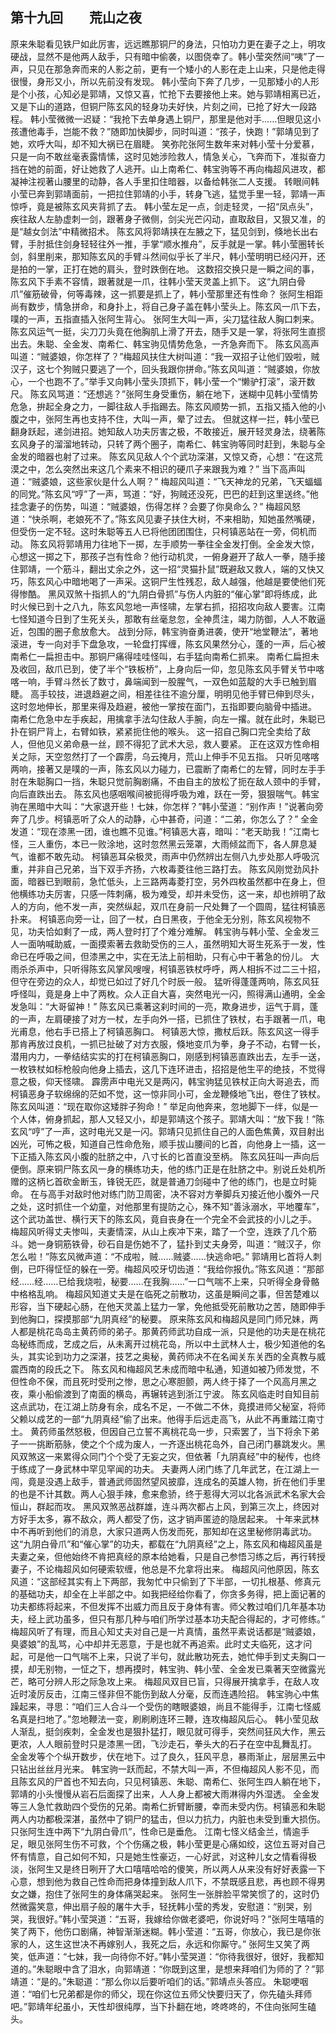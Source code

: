 ## 第十九回　　荒山之夜

原来朱聪看见铁尸如此厉害，远远瞧那铜尸的身法，只怕功力更在妻子之上，明攻硬战，显然不是他两人敌手，只有暗中偷袭，以图侥幸了。韩小莹突然间“咦”了一声，只见在那急奔而来的人影之前，更有一个矮小的人影在走上山来，只是他走得很慢，身形又小，所以先前没有发现。
韩小莹向下奔了几步，一见那矮小的人形是个小孩，心知必是郭靖，又惊又喜，忙抢下去要接他上来。她与郭靖相离已近，又是下山的道路，但铜尸陈玄风的轻身功夫好快，片刻之间，已抢了好大一段路程。
韩小莹微微一迟疑：“我抢下去单身遇上铜尸，那里是他对手……但眼见这小孩遭他毒手，岂能不救？”随即加快脚步，同时叫道：“孩子，快跑！”郭靖见到了她，欢呼大叫，却不知大祸已在眉睫。
笑弥陀张阿生数年来对韩小莹十分爱慕，只是一向不敢丝毫表露情愫，这时见她涉险救人，情急关心，飞奔而下，准拟奋力挡在她的前面，好让她救了人逃开。山上南希仁、韩宝驹等不再向梅超风进攻，都凝神注视著山腰里的动静，各人手里扣住暗器，以备给韩张二人支援。
转眼间韩小莹已奔到郭靖面前，一把拉住郭靖的小手，转身飞逃，猛觉手里一轻，郭靖一声惊呼，竟是被陈玄风夹背抓了去。
韩小莹左足一点，剑走轻灵，一招“凤点头”，疾往敌人左胁虚刺一剑，跟著身子微侧，剑尖光芒闪动，直取敌目，又狠又准，的是“越女剑法”中精微招术。
陈玄风将郭靖挟在左腋之下，猛见剑到，倏地长出右臂，手肘抵住剑身轻轻往外一推，手掌“顺水推舟”，反手就是一掌。韩小莹圈转长剑，斜里削来，那知陈玄风的手臂斗然间似乎长了半尺，韩小莹明明已经闪开，还是拍的一掌，正打在她的肩头，登时跌倒在地。
这数招交换只是一瞬之间的事，陈玄风下手素不容情，跟著就是一爪，往韩小莹天灵盖上抓下。
这“九阴白骨爪”催筋破骨，何等毒辣，这一抓要是抓上了，韩小莹那里还有性命？
张阿生相距尚有数步，情急拼命，和身扑上，将自己身子盖在韩小莹头上。陈玄风一爪下去，噗的一声，五指直插入张阿生背心。
张阿生大叫一声，尖刀猛往敌人胸口刺来。陈玄风运气一挺，尖刀刀头竟在他胸肌上滑了开去，随手又是一掌，将张阿生直掼出去。朱聪、全金发、南希仁、韩宝驹见情势危急，一齐急奔而下。
陈玄风高声叫道：“贼婆娘，你怎样了？”梅超风扶住大树叫道：“我一双招子让他们毁啦，贼汉子，这七个狗贼只要逃了一个，回头我跟你拼命。”陈玄风叫道：“贼婆娘，你放心，一个也跑不了。”举手又向韩小莹头顶抓下，韩小莹一个“懒驴打滚”，滚开数尺。
陈玄风骂道：“还想逃？”张阿生身受重伤，躺在地下，迷糊中见韩小莹情势危急，拚起全身之力，一脚往敌人手指踢去。陈玄风顺势一抓，五指又插入他的小腹之中，张阿生再也支持不住，大叫一声，晕了过去。
但就这样一拦，韩小莹已翻身跃起，递剑进招。她知敌人功夫厉害之极，不敢接近，展开轻灵身法，绕著陈玄风身子的溜溜地转动，只转了两个圈子，南希仁、韩宝驹等同时赶到，朱聪与全金发的暗器也射了过来。
陈玄风见敌人个个武功深湛，又惊又奇，心想：“在这荒漠之中，怎么突然出来这几个素来不相识的硬爪子来跟我为难？”
当下高声叫道：“贼婆娘，这些家伙是什么人啊？”
梅超风叫道：“飞天神龙的兄弟，飞天蝠蝠的同党。”陈玄风“哼”了一声，骂道：“好，狗贼还没死，巴巴的赶到这里送终。”他挂念妻子的伤势，叫道：“贼婆娘，伤得怎样？会要了你臭命么？”
梅超风怒道：“快杀啊，老娘死不了。”陈玄风见妻子扶住大树，不来相助，知她虽然嘴硬，但受伤一定不轻。这时朱聪等五人已将他团团围住，只柯镇恶站在一旁，伺机而动。
陈玄风将郭靖用力往地下一掷，左手顺势一拳往全金发打倒。全金发大惊，心想这一掷之下，那孩子岂有性命？他行动机灵，一俯身避开了敌人一拳，随手接住郭靖，一个筋斗，翻出丈余之外，这一招“灵猫扑鼠”既避敌又救人，端的又快又巧，陈玄风心中暗地喝了一声采。这铜尸生性残忍，敌人越强，他越是要使他们死得惨酷。
黑风双煞十指抓人的“九阴白骨抓”与伤人内脏的“催心掌”即将练成，此时火候已到十之八九，陈玄风忽地一声怪啸，左掌右抓，招招攻向敌人要害。江南七怪知道今日到了生死关头，那敢有丝毫怠忽，全神贯注，竭力防御，人人不敢逼近，包围的圈子愈放愈大。
战到分际，韩宝驹奋勇进袭，使开“地堂鞭法”，著地滚进，专一向对手下盘急攻，一轮盘打挥缠，陈玄风果然分心，蓬的一声，后心被南希仁一扁担击中。那铜尸痛得哇哇怪叫，右手猛向南希仁抓来。
南希仁扁担未及收回，敌爪已到，使了半个“铁板桥”，上身向后一仰，忽见陈玄风手臂关节中喀喀一响，手臂斗然长了数寸，鼻端闻到一股腥气，一双色如蓝靛的大手已触到眉睫。
高手较技，进退趋避之间，相差往往不逾分厘，明明见他手臂已伸到尽头，这时忽地伸长，那里来得及趋避，被他一掌按在面门，五指即要向脑骨中插进。
南希仁危急中左手疾起，用擒拿手法勾住敌人手腕，向左一撂。就在此时，朱聪已扑在铜尸背上，右臂如铁，紧紧扼住他的喉头。
这一招自己胸口完全卖给了敌人，但他见义弟命悬一丝，顾不得犯了武术大忌，救人要紧。
正在这双方性命相关之际，天空忽然打了一个霹雳，乌云掩月，荒山上伸手不见五指。
只听见喀喀两响，接著又是噗的一声，陈玄风以力碰力，已震断了南希仁的左臂，同时左手手肘在朱聪胸口一挡，朱聪只觉前胸剧痛，不由自主的放松了扼在敌人颈中的手臂，向后直跌出去。
陈玄风也感咽喉间被扼得呼吸为难，跃在一旁，狠狠喘气。韩宝驹在黑暗中大叫：“大家退开些！七妹，你怎样？”韩小莹道：“别作声！”说著向旁奔了几步。柯镇恶听了众人的动静，心中甚奇，问道：“二弟，你怎么了？”
全金发道：“现在漆黑一团，谁也瞧不见谁。”柯镇恶大喜，暗叫：“老天助我！”江南七怪，三人重伤，本已一败涂地，这时忽然黑云笼罩，大雨倾盆而下，各人屏息凝气，谁都不敢先动。
柯镇恶耳朵极灵，雨声中仍然辨出左侧八九步处那人呼吸沉重，并非自己兄弟，当下双手齐扬，六枚毒菱往他三路打去。
陈玄风刚觉劲风扑面，暗器已到眼前，急忙低头，上三路两毒菱打空，另外四枚虽然都中在身上，但他横练功夫厉害，只感一阵刺痛，极为难受，却并未受伤，这一来，却也辨明了敌人的方向，他不发一声，突然纵起，双爪在身前一尺处舞了一个圆周，猛往柯镇恶扑来。
柯镇恶向旁一让，回了一杖，白日黑夜，于他全无分别，陈玄风视物不见，功夫恰如剩了一成，两人登时打了个难分难解。
韩宝驹与韩小莹、全金发三人一面呐喊助威，一面摸索著去救助受伤的三人，虽然明知大哥生死系于一发，性命已在呼吸之间，但漆黑之中，实在无法上前相助，只有心中干著急的份儿。
大雨杀杀声中，只听得陈玄风掌风嗖嗖，柯镇恶铁杖呼呼，两人相拆不过二三十招，但守在旁边的众人，却觉已如过了好几个时辰一般。
猛听得蓬蓬两响，陈玄风狂呼怪叫，竟是身上中了两枚。众人正自大喜，突然电光一闪，照得满山通明，全金发急叫：“大哥留神！”
陈玄风已乘著这刹时间的一亮，欺身进步，运气于肩，蓬的一声，左肩硬接了对方一杖，左手向外一搭，已抓住了铁杖，右手跟著一爪，电光甫息，他右手已搭上了柯镇恶胸口。
柯镇恶大惊，撒杖后跃。陈玄风这一得手那肯再放过良机，一抓已扯破了对方衣服，倏地变爪为拳，身子不动，右臂一长，潜用内力，一拳结结实实的打在柯镇恶胸口，刚感到柯镇恶直跌出去，左手一送，一枚铁杖如标枪般向他身上插去，这几下连环进击，招招是他生平的绝技，不觉得意之极，仰天怪啸。
霹雳声中电光又是两闪，韩宝驹猛见铁杖正向大哥追去，而柯镇恶身子软绵绵的茫如不觉，这一惊非同小可，金龙鞭倏地飞出，卷住了铁杖。陈玄风叫道：“现在取你这矮胖子狗命！”
举足向他奔来，忽地脚下一绊，似是一个人体，俯身抓起，那人又轻又小，却是郭靖这个孩子。郭靖大叫：“放下我！”陈玄风“哼”了一声，这时电光又是一闪。郭靖只见抓住自己的人面色焦黄，双目射出凶光，可怖之极，知道自己性命危殆，顺手拔山腰间的匕首，向他身上一插，这一下正插入陈玄风小腹的肚脐之中，八寸长的匕首直没至柄。
陈玄风狂叫一声向后便倒。原来铜尸陈玄风一身的横练功夫，他的练门正是在肚脐之中。别说丘处机所赠的这柄匕首砍金断玉，锋锐无匹，就是普通刀剑碰中了他的练门，也是立时毙命。
在与高手对敌时他对练门防卫周密，决不容对方拳脚兵刃接近他小腹外一尺之处，这时抓住一个幼童，对他那里有提防之心，殊不知“善泳溺水，平地覆车”，这个武功盖世、横行天下的陈玄风，竟自丧身在一个完全不会武技的小儿之手。
梅超风听得丈夫惨叫，夫妻情深，从山上疾冲下来，踏了一个空，连跌了几个筋斗。她一身铜筋铁骨，砂石自是伤她不了，猛扑到丈夫身旁，叫道：“贼汉子，你怎么啦！”陈玄风微声道：“不成啦，贼……贼婆……快逃命吧。”
郭靖用匕首将人刺倒，已吓得怔怔的躲在一旁。梅超风咬牙切齿道：“我给你报仇。”陈玄风道：“那部经……经……已给我烧啦，秘要……在我胸……”一口气喘不上来，只听得全身骨骼中格格乱响。
梅超风知道丈夫是在临死之前散功，这虽是瞬间之事，但苦楚难以形容，当下硬起心肠，在他天灵盖上猛力一掌，免他抵受死前散功之苦，随即伸手到他胸口，探摸那部“九阴真经”的秘要。
原来陈玄风和梅超风是同门师兄妹，两人都是桃花岛岛主黄药师的弟子。那黄药师武功自成一派，只是他的功夫是在桃花岛秘练而成，艺成之后，从未离开过桃花岛，所以中土武林人士，极少知道他的名头，其实论到功力之深湛，技艺之奥秘，黄药师决不在名闻关东关西的全真教与威震西南的段氏之下。
陈玄风和梅超风艺未成而暗中私通，知道如被乃师发觉，不但性命不保，而且死时受刑之惨，思之心寒胆颤，两人终于择了一个风高月黑之夜，乘小船偷渡到了南面的横岛，再辗转逃到浙江宁波。
陈玄风临走时自知目前这点武功，在江湖上防身有余，成名不足，一不做二不休，竟摸进师父秘室，将师父赖以成艺的一部“九阴真经”偷了出来。他得手后远走高飞，从此不再重踏江南寸土。
黄药师虽然怒极，但因自己立誓不离桃花岛一步，只索罢了，当下将余下弟子一一挑断筋脉，使之个个成为废人，一齐逐出桃花岛外，自己闭门暴跳发火。黑风双煞这一来累得众同门个个受了无妄之灾，但依著「九阴真经”中的秘传，也终于练成了一身武林中罕见罕闻的功夫。
夫妻两人闭门练了几年武艺，在江湖上一闯，竟是没遇上敌手，普通武师固然望风披靡，连成名的英雄人物，折在他们手里的也是不计其数。两人心狠手辣，愈来愈骄，终于惹得大河以北各派武术名家大会恒山，群起而攻。
黑风双煞恶战群雄，连斗两次都占上风，到第三次上，终因对方好手太多，寡不敌众，两人都受了伤，这才销声匿迹的隐居起来。
十年来武林中不再听到他们的消息，大家只道两人伤发而死，那知却在这里秘修阴毒武功。
这“九阴白骨爪”和“催心掌”的功夫，都载在“九阴真经”之上，陈玄风和梅超风虽是夫妻之亲，但他始终不肯把真经的原本给她看，只是自己参悟习练之后，再行转授妻子，不论梅超风如何硬索软缠，他总是不允拿将出来。
梅超风问他原因，陈玄风道：“这部经其实有上下两部，我匆忙中只偷到了下半部，一切扎根基、修真元的基础功夫，却全在上半部之中。如我把经给你看了，你贪多务得，把上面记著的功夫都练将起来，不但发挥不出威力而且反于身体有害。师父教过咱们几年基本功夫，经上武功虽多，但只有那几种与咱们所学过基本功夫配合得起的，才可修练。”
梅超风听了有理，而且心知丈夫对自己是一片真情，虽然平素说话都是“贼婆娘，臭婆娘”的乱骂，心中却并无恶意，于是也就不再追索。此时丈夫临死，这才问起，可是他一口气喘不上来，只说了半句，就此散功死去，她忙伸手到丈夫胸口一摸，却无别物，一怔之下，想再摸时，韩宝驹、韩小莹、全金发已乘著天空微露光芒，略可分辨人形之际急攻上来。
梅超风双目已盲，只得展开擒拿手，在敌人攻近时凌厉反击，江南三怪非但不能伤到敌人分毫，反而连遇险招。
韩宝驹心中焦躁起来，寻思：“咱们三人合斗一个受伤的瞎眼婆娘，尚且不能得手，江南七怪威名真是扫地了。”忽地鞭法一变，刷刷刷连环三鞭，连攻梅超风后心。
韩小莹见敌人渐乱，挺剑疾刺，全金发也是狠扑猛打，眼见就可得手，突然间狂风大作，黑云更浓，人人眼前登时只是漆黑一团，飞沙走石，拳头大的石子在空中乱舞乱打。
全金发等个个纵开数步，伏在地下。过了良久，狂风平息，暴雨渐止，层层黑云中只钻出丝丝月光来。
韩宝驹一跃而起，不禁大叫一声，不但梅超风人影不见，而且陈玄风的尸首也不知去向，只见柯镇恶、朱聪、南希仁、张阿生四人躺在地下，郭靖的小头慢慢从岩石后面探了出来，人人身上都被大雨淋得内外湿透。
全金发等三人急忙救助四个受伤的兄弟。南希仁折臂断腰，幸而未受内伤。柯镇恶和朱聪两人内功都极深湛，虽然中了铜尸的猛击，但以力抗力，内脏也未受到重大损伤。只张阿生连中两下“九阴白骨爪”，性命已是垂危。
江南七怪义结金兰，情逾手足，眼见张阿生伤不可救，个个伤痛之极，韩小莹更是心痛如绞，这位五哥对自己怀有情意，自己如何不知，只是她生性豪迈，一心好武，对这种儿女之情看得极淡，张阿生又是终日咧开了大口嘻嘻哈哈的傻笑，所以两人从来没有好好表露一下心意，想到他为救自己性命而把身体撞到敌人爪下，不禁既感且悲，再也顾不得男女之嫌，抱住了张阿生的身体痛哭起来。
张阿生一张胖脸平常笑惯了的，这时仍然微露笑意，伸出扇子般的屠牛大手，轻抚韩小莹的秀发，安慰道：“别哭，别哭，我很好。”韩小莹哭道：“五哥，我嫁给你做老婆吧，你说好吗？”张阿生嘻嘻的笑了两下，他伤口剧痛，神智渐渐迷糊。韩小莹道：“五哥，你放心，我已是你张家的人，这生这世决不再嫁别人，我死之后，永远和你厮守。”
张阿生又笑了两笑，低声道：“七妹，我一向待你不好。”韩小莹哭道：“你待我很好，很好，我都知道的。”朱聪眼中含了泪水，向郭靖道：“你既到这里，是想来拜咱们为师的了？”郭靖道：“是的。”朱聪道：“那么你以后要听咱们的话。”郭靖点头答应。
朱聪哽咽道：“咱们七兄弟都是你的师父，现在你这位五师父快要归天了，你先磕头拜师吧。”郭靖年纪虽小，天性却很纯厚，当下扑翻在地，咚咚咚的，不住向张阿生磕头。